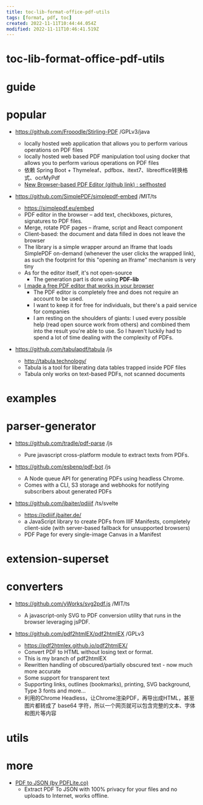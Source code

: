 ```yaml
---
title: toc-lib-format-office-pdf-utils
tags: [format, pdf, toc]
created: 2022-11-11T10:44:44.054Z
modified: 2022-11-11T10:46:41.519Z
---
```


# toc-lib-format-office-pdf-utils

# guide

# popular
- https://github.com/Frooodle/Stirling-PDF /GPLv3/java
  - locally hosted web application that allows you to perform various operations on PDF files
  - locally hosted web based PDF manipulation tool using docker that allows you to perform various operations on PDF files
  - 依赖 Spring Boot + Thymeleaf、pdfbox、itext7、libreoffice转换格式、ocrMyPdf
  - [New Browser-based PDF Editor (github link) : selfhosted](https://www.reddit.com/r/selfhosted/comments/10pexhn/new_browserbased_pdf_editor_github_link/)

- https://github.com/SimplePDF/simplepdf-embed /MIT/ts
  - https://simplepdf.eu/embed
  - PDF editor in the browser – add text, checkboxes, pictures, signatures to PDF files. 
  - Merge, rotate PDF pages – iframe, script and React component
  - Client-based: the document and data filled in does not leave the browser
  - The library is a simple wrapper around an Iframe that loads SimplePDF on-demand (whenever the user clicks the wrapped link), as such the footprint for this "opening an Iframe" mechanism is very tiny
  - As for the editor itself, it's not open-source
    - The generation part is done using **PDF-lib**
  - [I made a free PDF editor that works in your browser](https://www.reddit.com/r/InternetIsBeautiful/comments/zxdz3e/i_made_a_free_pdf_editor_that_works_in_your/)
    - The PDF editor is completely free and does not require an account to be used.
    - I want to keep it for free for individuals, but there's a paid service for companies
    - I am resting on the shoulders of giants: I used every possible help (read open source work from others) and combined them into the result you're able to use. So I haven't luckily had to spend a lot of time dealing with the complexity of PDFs.

- https://github.com/tabulapdf/tabula /js
  - http://tabula.technology/
  - Tabula is a tool for liberating data tables trapped inside PDF files
  - Tabula only works on text-based PDFs, not scanned documents
# examples

# parser-generator

- https://github.com/tradle/pdf-parse /js
  - Pure javascript cross-platform module to extract texts from PDFs.

- https://github.com/esbenp/pdf-bot /js
  - A Node queue API for generating PDFs using headless Chrome. 
  - Comes with a CLI, S3 storage and webhooks for notifying subscribers about generated PDFs

- https://github.com/jbaiter/pdiiif /ts/svelte
  - https://pdiiif.jbaiter.de/
  - a JavaScript library to create PDFs from IIIF Manifests, completely client-side (with server-based fallback for unsupported browsers)
  -  PDF Page for every single-image Canvas in a Manifest
# extension-superset

# converters
- https://github.com/yWorks/svg2pdf.js /MIT/ts
  - A javascript-only SVG to PDF conversion utility that runs in the browser leveraging jsPDF.

- https://github.com/pdf2htmlEX/pdf2htmlEX /GPLv3
  - https://pdf2htmlex.github.io/pdf2htmlEX/
  - Convert PDF to HTML without losing text or format.
  - This is my branch of pdf2htmlEX 
  - Rewritten handling of obscured/partially obscured text - now much more accurate
  - Some support for transparent text
  - Supporting links, outlines (bookmarks), printing, SVG background, Type 3 fonts and more...
  - 利用的Chrome Headless，让Chrome渲染PDF，再导出成HTML，甚至图片都转成了 base64 字符，所以一个网页就可以包含完整的文本、字体和图片等内容
# utils

# more
- [PDF to JSON (by PDFLite.co)](https://chrome.google.com/webstore/detail/pdf-to-json-by-pdfliteco/aapoejhdejkncgnbpngckmddecnfjiob)
  - Extract PDF To JSON with 100% privacy for your files and no uploads to Internet, works offline.

